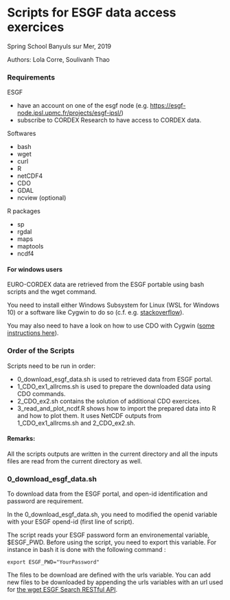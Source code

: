 # Scripts for ESGF data access exercices

Spring School Banyuls sur Mer, 2019

Authors: Lola Corre, Soulivanh Thao

### Requirements

ESGF
 - have an account on one of the esgf node (e.g. https://esgf-node.ipsl.upmc.fr/projects/esgf-ipsl/)
 - subscribe to CORDEX Research to have access to CORDEX data.


Softwares
 - bash
 - wget 
 - curl
 - R
 - netCDF4
 - CDO
 - GDAL
 - ncview (optional)
 
R packages

 - sp
 - rgdal
 - maps
 - maptools
 - ncdf4
 
#### For windows users
EURO-CORDEX data are retrieved from  the ESGF portable using bash scripts and the wget command.

You need to install either Windows Subsystem for Linux (WSL for Windows 10) or a software like Cygwin to do so (c.f. e.g. [stackoverflow](https://stackoverflow.com/questions/15736898/running-a-shell-script-through-cygwin-on-windows)).

You may also need to have a look on how to use CDO with Cygwin ([some instructions here](https://www.isimip.org/protocol/isimip2b-files/cdo-help/)).

### Order of the Scripts
Scripts need to be run in order:
- 0_download_esgf_data.sh is used to retrieved data from ESGF portal.
- 1_CDO_ex1_allrcms.sh is used to prepare the downloaded data using CDO commands.
- 2_CDO_ex2.sh contains the solution of additional CDO exercices.
- 3_read_and_plot_ncdf.R shows how to import the prepared data into R and how to plot them. It uses NetCDF outputs from 1_CDO_ex1_allrcms.sh and 2_CDO_ex2.sh.

#### Remarks:
All the scripts outputs are written in the current directory and all the inputs files are read from the current directory as well.

### 0_download_esgf_data.sh
To download data from the ESGF portal, and open-id identification and password are requirement.

In the 0_download_esgf_data.sh, you need to modified the openid variable with your ESGF opend-id (first line of script).

The script reads your ESGF password form an environemental variable, $ESGF_PWD. Before using the script, you need to export 
this variable. For instance in bash it is done with the following command :

```
export ESGF_PWD="YourPassword"
```
The files to be download are defined with the urls variable.
You can add new files to be downloaded by appending the urls variables with an url used for [the wget ESGF Search RESTful API](https://earthsystemcog.org/projects/cog/esgf_search_restful_api).
